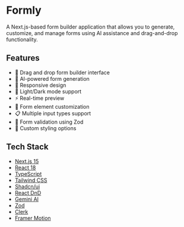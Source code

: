 # Formly

A Next.js-based form builder application that allows you to generate, customize, and manage forms using AI assistance and drag-and-drop functionality.

## Features

- 🎨 Drag and drop form builder interface
- 🤖 AI-powered form generation
- 📱 Responsive design
- 🌙 Light/Dark mode support
- ⚡ Real-time preview
- 🔄 Form element customization
- 📋 Multiple input types support
- 🎯 Form validation using Zod
- 🎨 Custom styling options

## Tech Stack

- [Next.js 15](https://nextjs.org/)
- [React 18](https://reactjs.org/)
- [TypeScript](https://www.typescriptlang.org/)
- [Tailwind CSS](https://tailwindcss.com/)
- [Shadcn/ui](https://ui.shadcn.com/)
- [React DnD](https://react-dnd.github.io/react-dnd/)
- [Gemini AI](https://gemini.google.com/)
- [Zod](https://zod.dev/)
- [Clerk](https://clerk.com/)
- [Framer Motion](https://www.framer.com/motion/)

